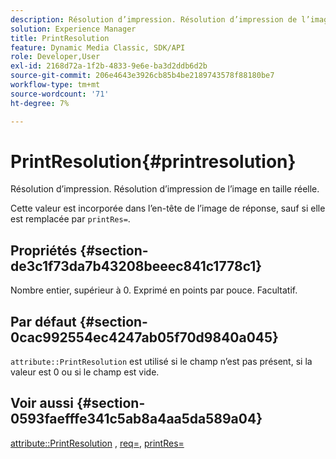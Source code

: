 ```yaml
---
description: Résolution d’impression. Résolution d’impression de l’image en taille réelle.
solution: Experience Manager
title: PrintResolution
feature: Dynamic Media Classic, SDK/API
role: Developer,User
exl-id: 2168d72a-1f2b-4833-9e6e-ba3d2ddb6d2b
source-git-commit: 206e4643e3926cb85b4be2189743578f88180be7
workflow-type: tm+mt
source-wordcount: '71'
ht-degree: 7%

---
```


# PrintResolution{#printresolution}

Résolution d’impression. Résolution d’impression de l’image en taille réelle.

Cette valeur est incorporée dans l’en-tête de l’image de réponse, sauf si elle est remplacée par `printRes=`.

## Propriétés {#section-de3c1f73da7b43208beeec841c1778c1}

Nombre entier, supérieur à 0. Exprimé en points par pouce. Facultatif.

## Par défaut {#section-0cac992554ec4247ab05f70d9840a045}

`attribute::PrintResolution` est utilisé si le champ n’est pas présent, si la valeur est 0 ou si le champ est vide.

## Voir aussi {#section-0593faefffe341c5ab8a4aa5da589a04}

[attribute::PrintResolution](../../../../../../is-api/image-catalog/image-serving-api-ref/c-image-catalog-reference/c-attributes-reference/r-printresolution.md#reference-a53c6850077148c9bd88a8c5c1c400c5) ,  [req=](../../../../../../is-api/http-ref/image-serving-api-ref/c-http-protocol-reference/c-command-reference/r-req/r-req.md#reference-907cdb4a97034db7ad94695f25552e76),  [printRes=](../../../../../../is-api/http-ref/image-serving-api-ref/c-http-protocol-reference/c-command-reference/r-printres.md#reference-84f52afff4704c4b9d58e4bbbaea1491)

